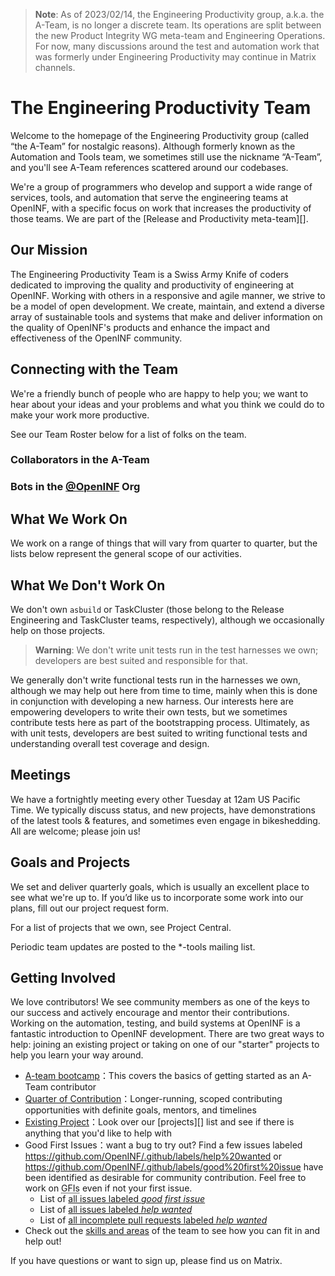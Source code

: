 <!-- Begin GitHub-Flavored Markdown (GFM)
See: https://docs.github.com/get-started/writing-on-github
Spec: https://github.github.com/gfm
-->

<!-- Homepage modeled after https://wiki.mozilla.org/EngineeringProductivity -->

> **Note**: 
> As of 2023/02/14, the Engineering Productivity group, a.k.a. the A-Team, is
> no longer a discrete team. Its operations are split between the new Product
> Integrity WG meta-team and Engineering Operations. For now, many discussions
> around the test and automation work that was formerly under Engineering
> Productivity may continue in Matrix channels.

# The Engineering Productivity Team

Welcome to the homepage of the Engineering Productivity group (called “the A-Team”
for nostalgic reasons). Although formerly known as the Automation and Tools team,
we sometimes still use the nickname “A-Team”, and you'll see A-Team references
scattered around our codebases.

We're a group of programmers who develop and support a wide range of services,
tools, and automation that serve the engineering teams at OpenINF, with a
specific focus on work that increases the productivity of those teams. We are
part of the [Release and Productivity meta-team][].

## Our Mission

The Engineering Productivity Team is a Swiss Army Knife of coders dedicated
to improving the quality and productivity of engineering at OpenINF. Working
with others in a responsive and agile manner, we strive to be a model of open
development. We create, maintain, and extend a diverse array of sustainable
tools and systems that make and deliver information on the quality of OpenINF's
products and enhance the impact and effectiveness of the OpenINF community.

## Connecting with the Team

We're a friendly bunch of people who are happy to help you; we want to hear
about your ideas and your problems and what you think we could do to make your
work more productive.

See our Team Roster below for a list of folks on the team.

<!--
`ncu-team sync` updates the special "ncu-team-sync.team($org/$team)" comment
blocks with a list of members under the specified team.

Refs: https://nodejs.github.io/node-core-utils/docs/ncu-team.html#synchronize-files-with-special-blocks
-->

### Collaborators in the A-Team

<!-- ncu-team-sync.team(OpenINF/wg-a-team) -->

<!-- ncu-team-sync end -->

### Bots in the [**@OpenINF**][] Org

<!-- ncu-team-sync.team(OpenINF/bots) -->

<!-- ncu-team-sync end -->

<!-- Many of us blog about the things we work on; you can check
[our team planet](http://planet.mozilla.org/ateam/) for a feed of these. -->

## What We Work On

We work on a range of things that will vary from quarter to quarter, but the
lists below represent the general scope of our activities.

<!-- (!) NOTE: These may need to be replaced.

- **Services:** Bugzilla, MozReview, Autoland, Treeherder/Perfherder,
  OrangeFactor, hg.mozilla.org, git.mozilla.org, Pulse, ActiveData, Bugzilla ES,
  TestInformant, sheriffing of the tree
- **Automation:** Marionette, mochitest, xpcshell, reftest, web-platform-tests,
  Talos, MozBench, Robocop, Autophone, Bughunter, media and update tests for
  Firefox, GoFaster, CI integration (buildbot/TaskCluster), W3C WebDriver
  Specification, new test harnesses as needed
- **Tools:** mach, mozbase, mozregression, mozdownload, mozharness, mozci, SETA,
  code coverage
-->

## What We Don't Work On

We don't own `asbuild` or TaskCluster (those belong to the Release Engineering
and TaskCluster teams, respectively), although we occasionally help on those
projects.

> **Warning**: We don't write unit tests run in the test harnesses we own;
> developers are best suited and responsible for that.

We generally don't write functional tests run in the harnesses we own, although
we may help out here from time to time, mainly when this is done in conjunction
with developing a new harness. Our interests here are empowering developers to
write their own tests, but we sometimes contribute tests here as part of the
bootstrapping process. Ultimately, as with unit tests, developers are best
suited to writing functional tests and understanding overall test coverage and
design.

## Meetings

We have a fortnightly meeting every other Tuesday at 12am US Pacific Time. We
typically discuss status, and new projects, have demonstrations of the latest
tools & features, and sometimes even engage in bikeshedding. All are welcome;
please join us!

## Goals and Projects

We set and deliver quarterly goals, which is usually an excellent place to see
what we're up to. If you’d like us to incorporate some work into our plans, fill
out our project request form.

For a list of projects that we own, see Project Central.

Periodic team updates are posted to the \*-tools mailing list.

## Getting Involved

We love contributors! We see community members as one of the keys to our success
and actively encourage and mentor their contributions. Working on the
automation, testing, and build systems at OpenINF is a fantastic introduction to
OpenINF development. There are two great ways to help: joining an existing
project or taking on one of our "starter" projects to help you learn your way
around.

- [A-team bootcamp][]&#xFF1A;This covers the
  basics of getting started as an A-Team contributor
- [Quarter of Contribution][]&#xFF1A;Longer-running, scoped contributing
  opportunities with definite goals, mentors, and timelines
- [Existing Project][]&#xFF1A;Look over our
  [projects][] list and see if there is anything that you'd
  like to help with
- Good First Issues&#xFF1A;want a bug to try out? Find a few
  issues labeled https://github.com/OpenINF/.github/labels/help%20wanted or
  https://github.com/OpenINF/.github/labels/good%20first%20issue have been
  identified as desirable for community contribution. Feel free to work on
  <abbr title="Good First Issues">GFIs</abbr> even if not your first issue.
  - List of [all issues labeled _good first issue_][i-gfi]
  - List of [all issues labeled _help wanted_][i-help]
  - List of [all incomplete pull requests labeled _help wanted_][pr-help]
- Check out the [skills and areas][] of the team to see how you can fit in
  and help out!

If you have questions or want to sign up, please find us on Matrix.

[**@OpenINF**]: https://github.com/OpenINF
[i-gfi]:
	https://github.com/search?q=org%3Aopeninf+is%3Aissue+is%3Aopen+label%3A%22good+first+issue%22
[i-help]:
	https://github.com/search?q=org%3Aopeninf+is%3Aissue+is%3Aopen+label%3A%22help+wanted%22
[pr-help]:
	https://github.com/search?q=org%3Aopeninf+is%3Apr+is%3Aopen+label%3A%22help+wanted%22
[pull request]:
  https://help.github.com/en/desktop/contributing-to-projects/creating-a-pull-request
[A-team bootcamp]: https://ateam-bootcamp.readthedocs.io/en/latest/
[Existing Project]: https://github.com/OpenINF/wg-a-team/wiki/Projects
[Quarter of Contribution]:
	https://github.com/OpenINF/wg-a-team/wiki/Auto-tools#quarter-of-contribution
[skills and areas]: https://github.com/OpenINF/wg-a-team/wiki/Auto-tools#skills-and-areas
